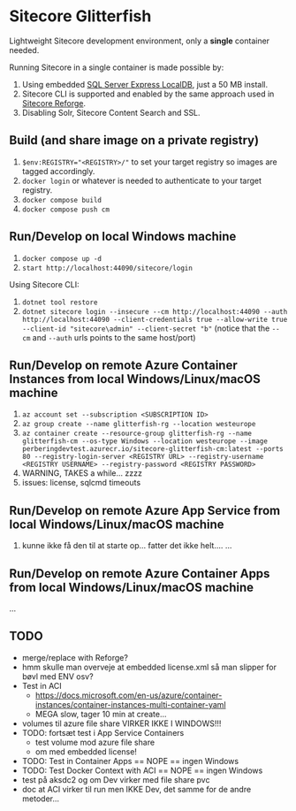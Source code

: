 # Sitecore Glitterfish

Lightweight Sitecore development environment, only a **single** container needed.

Running Sitecore in a single container is made possible by:

1. Using embedded [SQL Server Express LocalDB](https://docs.microsoft.com/en-us/sql/database-engine/configure-windows/sql-server-express-localdb?view=sql-server-ver15), just a 50 MB install.
1. Sitecore CLI is supported and enabled by the same approach used in [Sitecore Reforge](https://github.com/pbering/sitecore-reforge).
1. Disabling Solr, Sitecore Content Search and SSL.

## Build (and share image on a private registry)

1. `$env:REGISTRY="<REGISTRY>/"` to set your target registry so images are tagged accordingly.
1. `docker login` or whatever is needed to authenticate to your target registry.
1. `docker compose build`
1. `docker compose push cm`

## Run/Develop on local Windows machine

1. `docker compose up -d`
1. `start http://localhost:44090/sitecore/login`

Using Sitecore CLI:

1. `dotnet tool restore`
1. `dotnet sitecore login --insecure --cm http://localhost:44090 --auth http://localhost:44090 --client-credentials true --allow-write true --client-id "sitecore\admin" --client-secret "b"` (notice that the `--cm` and `--auth` urls points to the same host/port)

## Run/Develop on remote Azure Container Instances from local Windows/Linux/macOS machine

1. `az account set --subscription <SUBSCRIPTION ID>`
1. `az group create --name glitterfish-rg --location westeurope`
1. `az container create --resource-group glitterfish-rg --name glitterfish-cm --os-type Windows --location westeurope --image perberingdevtest.azurecr.io/sitecore-glitterfish-cm:latest --ports 80 --registry-login-server <REGISTRY URL> --registry-username <REGISTRY USERNAME> --registry-password <REGISTRY PASSWORD>`
1. WARNING, TAKES a while... zzzz
1. issues: license, sqlcmd timeouts


## Run/Develop on remote Azure App Service from local Windows/Linux/macOS machine

1. kunne ikke få den til at starte op... fatter det ikke helt....
...

## Run/Develop on remote Azure Container Apps from local Windows/Linux/macOS machine

...

## TODO

- merge/replace with Reforge?
- hmm skulle man overveje at embedded license.xml så man slipper for bøvl med ENV osv?
- Test in ACI
  - <https://docs.microsoft.com/en-us/azure/container-instances/container-instances-multi-container-yaml>
  - MEGA slow, tager 10 min at create...
- volumes til azure file share VIRKER IKKE I WINDOWS!!!
- TODO: fortsæt test i App Service Containers
  - test volume mod azure file share
  - om med embedded license!
- TODO: Test in Container Apps == NOPE == ingen Windows
- TODO: Test Docker Context with ACI == NOPE == ingen Windows
- test på aksdc2 og om Dev virker med file share pvc
- doc at ACI virker til run men IKKE Dev, det samme for de andre metoder...
